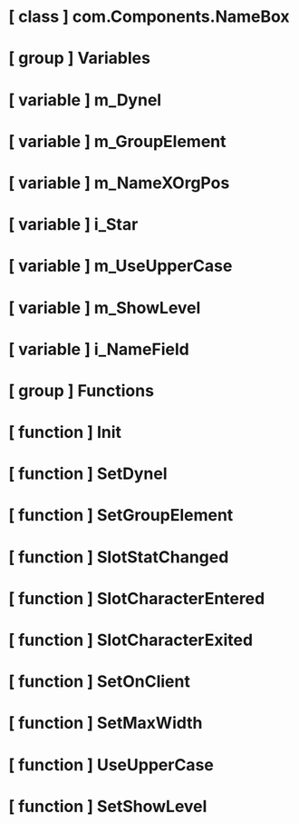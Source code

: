 # [ class ] com.Components.NameBox

# [ group ] Variables

# [ variable ] m_Dynel

# [ variable ] m_GroupElement

# [ variable ] m_NameXOrgPos

# [ variable ] i_Star

# [ variable ] m_UseUpperCase

# [ variable ] m_ShowLevel

# [ variable ] i_NameField

# [ group ] Functions

# [ function ] Init

# [ function ] SetDynel

# [ function ] SetGroupElement

# [ function ] SlotStatChanged

# [ function ] SlotCharacterEntered

# [ function ] SlotCharacterExited

# [ function ] SetOnClient

# [ function ] SetMaxWidth

# [ function ] UseUpperCase

# [ function ] SetShowLevel

